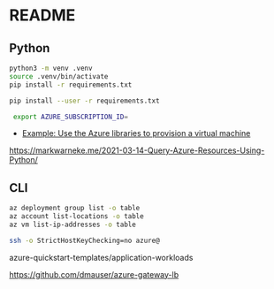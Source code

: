 # README

## Python

```sh
python3 -m venv .venv
source .venv/bin/activate
pip install -r requirements.txt
```

```sh
pip install --user -r requirements.txt
```

```sh
 export AZURE_SUBSCRIPTION_ID=
```

- [Example: Use the Azure libraries to provision a virtual machine](https://docs.microsoft.com/en-us/azure/developer/python/azure-sdk-example-virtual-machines?tabs=cmd)

https://markwarneke.me/2021-03-14-Query-Azure-Resources-Using-Python/

## CLI

```sh
az deployment group list -o table
az account list-locations -o table
az vm list-ip-addresses -o table

ssh -o StrictHostKeyChecking=no azure@


```

azure-quickstart-templates/application-workloads

https://github.com/dmauser/azure-gateway-lb

